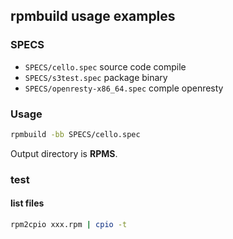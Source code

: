 ## rpmbuild usage examples

### SPECS

- `SPECS/cello.spec`  source code compile
- `SPECS/s3test.spec` package binary
- `SPECS/openresty-x86_64.spec` comple openresty



### Usage

```bash
rpmbuild -bb SPECS/cello.spec
```

Output directory is **RPMS**.


### test
#### list files
```bash
rpm2cpio xxx.rpm | cpio -t
```
